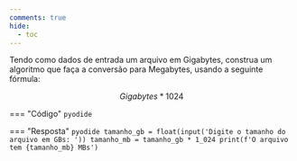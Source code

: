 ```yaml
---
comments: true
hide:
  - toc
---
```



Tendo como dados de entrada um arquivo em Gigabytes, construa um algoritmo que faça a conversão para Megabytes, usando a seguinte fórmula:

```math title="Formula"
Gigabytes * 1024
```

=== "Código"
	```pyodide
	```

=== "Resposta"
	```pyodide
	tamanho_gb = float(input('Digite o tamanho do arquivo em GBs: '))
	tamanho_mb = tamanho_gb * 1_024
	print(f'O arquivo tem {tamanho_mb} MBs')
	```
